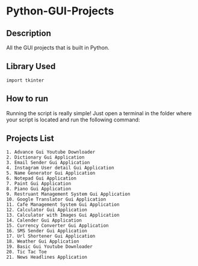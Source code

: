 # Python-GUI-Projects
<p align="center">

## Description

All the GUI projects that is built in Python.

## Library Used
`import tkinter`

## How to run
Running the script is really simple! Just open a terminal in the folder where your script is located and run the following command:

## Projects List
`1. Advance Gui Youtube Downloader` <br/>
`2. Dictionary Gui Application` <br/>
`3. Email Sender Gui Application` <br/>
`4. Instagram User detail Gui Application` <br/>
`5. Name Generator Gui Application` <br/>
`6. Notepad Gui Application` <br/>
`7. Paint Gui Application` <br/>
`8. Piano Gui Application` <br/>
`9. Restruant Management System Gui Application` <br/>
`10. Google Translator Gui Application` <br/>
`11. Cafe Management System Gui Application` <br/>
`12. Calculator Gui Application` <br/>
`13. Calculator with Images Gui Application` <br/>
`14. Calender Gui Application` <br/>
`15. Currency Converter Gui Application` <br/>
`16. SMS Sender Gui Application` <br/>
`17. Url Shortener Gui Application` <br/>
`18. Weather Gui Application` <br/>
`19. Basic Gui Youtube Downloader` <br/>
`20. Tic Tac Toe` <br/>
`21. News Headlines Application`




